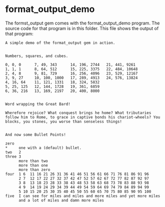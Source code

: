 # format_output_demo

The formst_output gem comes with the format_output_demo program. The source
code for that program is in this folder. This file shows the output of that
program:

    A simple demo of the format_output gem in action.


    Numbers, squares, and cubes.

    0, 0, 0      7, 49, 343      14, 196, 2744   21, 441, 9261
    1, 1, 1      8, 64, 512      15, 225, 3375   22, 484, 10648
    2, 4, 8      9, 81, 729      16, 256, 4096   23, 529, 12167
    3, 9, 27     10, 100, 1000   17, 289, 4913   24, 576, 13824
    4, 16, 64    11, 121, 1331   18, 324, 5832
    5, 25, 125   12, 144, 1728   19, 361, 6859
    6, 36, 216   13, 169, 2197   20, 400, 8000


    Word wrapping the Great Bard!

    Wherefore rejoice? What conquest brings he home? What tributaries
    follow him to Rome, to grace in captive bonds his chariot-wheels? You
    blocks, you stones, you worse than senseless things!


    And now some Bullet Points!

    zero
    *     one with a (default) bullet.
    two   2
    three 3
          more than two
          more than one
          more than zero
    four  1 6  11 16 21 26 31 36 41 46 51 56 61 66 71 76 81 86 91 96
          2 7  12 17 22 27 32 37 42 47 52 57 62 67 72 77 82 87 92 97
          3 8  13 18 23 28 33 38 43 48 53 58 63 68 73 78 83 88 93 98
          4 9  14 19 24 29 34 39 44 49 54 59 64 69 74 79 84 89 94 99
          5 10 15 20 25 30 35 40 45 50 55 60 65 70 75 80 85 90 95 100
    five  I can see for miles and miles and more miles and yet more miles
          and a lot of miles and damn more miles
